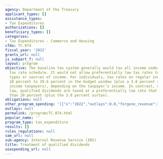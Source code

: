 ```yaml
---
agency: Department of the Treasury
applicant_types: []
assistance_types:
- Tax Expenditures
authorizations: []
beneficiary_types: []
categories:
- Tax Expenditures - Commerce and Housing
cfda: TC.074
fiscal_year: '2022'
grants_url: null
is_subpart_f: null
layout: program
objective: The baseline tax system generally would tax all income under the regular
  tax rate schedule. It would not allow preferentially low tax rates to apply to certain
  types or sources of income. For individuals, tax rates on regular income vary from
  10 percent to 39.6 percent in the budget window (plus a 3.8 percent surtax on high
  income taxpayers), depending on the taxpayer’s income. In contrast, under current
  law, qualified dividends are taxed at a preferentially low rate that is no higher
  than 20 percent (plus the 3.8 percent surtax).
obligations: null
other_program_spending: '[{"x":"2022","outlays":0.0,"forgone_revenue":33290000000.0},{"x":"2023","outlays":0.0,"forgone_revenue":35880000000.0},{"x":"2024","outlays":0.0,"forgone_revenue":40060000000.0}]'
outlays: null
permalink: /program/TC.074.html
popular_name: ''
program_type: tax_expenditure
results: []
rules_regulations: null
sam_url: null
sub-agency: Internal Revenue Service (IRS)
title: Treatment of qualified dividends
usaspending_url: null
---
```

